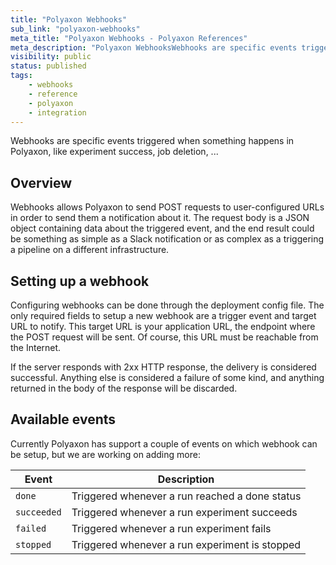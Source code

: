 ```yaml
---
title: "Polyaxon Webhooks"
sub_link: "polyaxon-webhooks"
meta_title: "Polyaxon Webhooks - Polyaxon References"
meta_description: "Polyaxon WebhooksWebhooks are specific events triggered when something happens in Polyaxon, like experiment success, job deletion, ..."
visibility: public
status: published
tags:
    - webhooks
    - reference
    - polyaxon
    - integration
---
```


Webhooks are specific events triggered when something happens in Polyaxon, 
like experiment success, job deletion, ...


## Overview

Webhooks allows Polyaxon to send POST requests to user-configured URLs in order to send them a notification about it. 
The request body is a JSON object containing data about the triggered event, 
and the end result could be something as simple as a Slack notification 
or as complex as a triggering a pipeline on a different infrastructure.


## Setting up a webhook

Configuring webhooks can be done through the deployment config file. 
The only required fields to setup a new webhook are a trigger event and target URL to notify. 
This target URL is your application URL, 
the endpoint where the POST request will be sent. 
Of course, this URL must be reachable from the Internet.

If the server responds with 2xx HTTP response, 
the delivery is considered successful. 
Anything else is considered a failure of some kind, 
and anything returned in the body of the response will be discarded.


## Available events

Currently Polyaxon has support a couple of events on which webhook can be setup, 
but we are working on adding more:

|Event|Description|
|-----|-----------|
|`done`|Triggered whenever a run reached a done status|
|`succeeded`|Triggered whenever a run experiment succeeds|
|`failed`|Triggered whenever a run experiment fails|
|`stopped`|Triggered whenever a run experiment is stopped|
